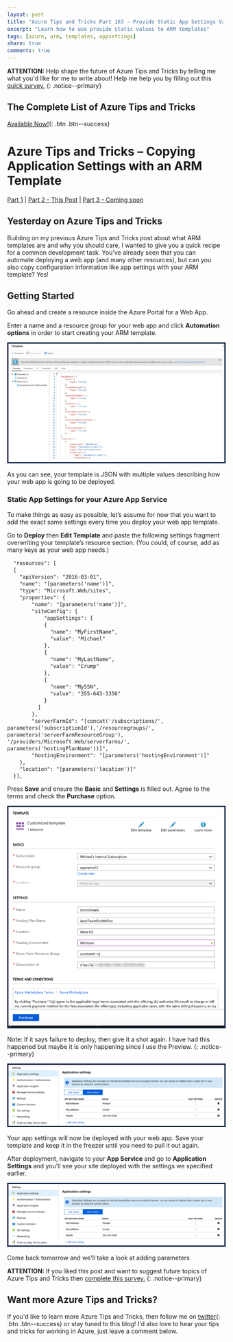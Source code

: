 ```yaml
---
layout: post
title: "Azure Tips and Tricks Part 163 - Provide Static App Settings Values to an ARM Template"
excerpt: "Learn how to use provide static values to ARM templates"
tags: [azure, arm, templates, appsettings]
share: true
comments: true
---
```


**ATTENTION:** Help shape the future of Azure Tips and Tricks by telling me what you'd like for me to write about! Help me help you by filling out this [quick survey.](http://survey.azuredev.tips)
{: .notice--primary}

## The Complete List of Azure Tips and Tricks

[Available Now!](https://michaelcrump.net/azure-tips-and-tricks-complete-list/){: .btn .btn--success}

# Azure Tips and Tricks – Copying Application Settings with an ARM Template

[Part 1](https://www.michaelcrump.net/azure-tips-and-tricks162/) | [Part 2 - This Post](https://www.michaelcrump.net/azure-tips-and-tricks163/)  | [Part 3 - Coming soon]()

## Yesterday on Azure Tips and Tricks

Building on my previous Azure Tips and Tricks post about what ARM templates are and why you should care, I wanted to give you a quick recipe for a common development task. You’ve already seen that you can automate deploying a web app (and many other resources), but can you also copy configuration information like app settings with your ARM template? Yes! 

## Getting Started

Go ahead and create a resource inside the Azure Portal for a Web App.

Enter a name and a resource group for your web app and click **Automation options** in order to start creating your ARM template.

<img style="border:3px solid #021a40" src="/files/arm_template.png">

As you can see, your template is JSON with multiple values describing how your web app is going to be deployed.

### Static App Settings for your Azure App Service

To make things as easy as possible, let’s assume for now that you want to add the exact same settings every time you deploy your web app template. 

Go to **Deploy** then **Edit Template** and paste the following settings fragment overwriting your template’s resource section. (You could, of course, add as many keys as your web app needs.)

```
  "resources": [
  {
    "apiVersion": "2016-03-01",
    "name": "[parameters('name')]",
    "type": "Microsoft.Web/sites",
    "properties": {
        "name": "[parameters('name')]",
        "siteConfig": {
            "appSettings": [
            {
              "name": "MyFirstName",
              "value": "Michael"
            },
            {
              "name": "MyLastName",
              "value": "Crump"
            },
            {
              "name": "MySSN",
              "value": "355-643-3356"
            }
          ]
        },
        "serverFarmId": "[concat('/subscriptions/', parameters('subscriptionId'),'/resourcegroups/', parameters('serverFarmResourceGroup'), '/providers/Microsoft.Web/serverfarms/', parameters('hostingPlanName'))]",
        "hostingEnvironment": "[parameters('hostingEnvironment')]"
    },
    "location": "[parameters('location')]"
  }],
```

Press **Save** and ensure the **Basic** and **Settings** is filled out. Agree to the terms and check the **Purchase** option. 

<img style="border:3px solid #021a40" src="/files/customdeployment.png">

Note: If it says failure to deploy, then give it a shot again. I have had this happened but maybe it is only happening since I use the Preview. 
{: .notice--primary}

<img style="border:3px solid #021a40" src="/files/create_resource1.png">

 Your app settings will now be deployed with your web app. Save your template and keep it in the freezer until you need to pull it out again.

After deployment, navigate to your **App Service** and go to **Application Settings** and you'll see your site deployed  with the settings we specified earlier. 

<img style="border:3px solid #021a40" src="/files/create_resource1.png">

Come back tomorrow and we'll take a look at adding parameters

**ATTENTION:** If you liked this post and want to suggest future topics of Azure Tips and Tricks then [complete this survey.](http://survey.azuredev.tips)
{: .notice--primary}

## Want more Azure Tips and Tricks?

If you'd like to learn more Azure Tips and Tricks, then follow me on [twitter](http://twitter.com/mbcrump){: .btn .btn--success} or stay tuned to this blog! I'd also love to hear your tips and tricks for working in Azure, just leave a comment below.
